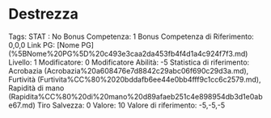 # Destrezza

Tags: STAT
: No
Bonus Competenza: 1
Bonus Competenza di Riferimento: 0,0,0
Link PG: [Nome PG] (%5BNome%20PG%5D%20c493e3caa2da453fb4f4d1a4c924f7f3.md)
Livello: 1
Modificatore: 0
Modificatore  Abilità: -5
Statistica di riferimento: Acrobazia (Acrobazia%20a608476e7d8842c29abc06f690c29d3a.md), Furtività (Furtivita%CC%80%2020bddafb6ee44e0bb4fff9c1cc6c2579.md), Rapidità di mano (Rapidita%CC%80%20di%20mano%20d89afaeb251c4e898954db3d1e0abe67.md)
Tiro Salvezza: 0
Valore: 10
Valore di riferimento: -5,-5,-5